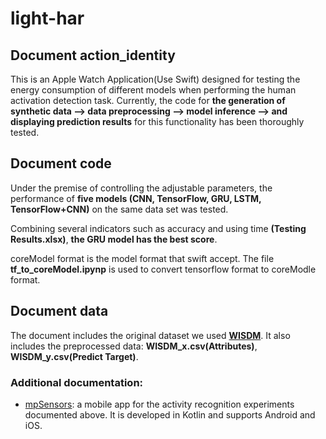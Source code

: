 # light-har

## Document action_identity
This is an Apple Watch Application(Use Swift) designed for testing the energy consumption of different models when performing the human activation detection task. Currently, the code for **the generation of synthetic data --> data preprocessing --> model inference --> and displaying prediction results** for this functionality has been thoroughly tested.


## Document code
Under the premise of controlling the adjustable parameters, the performance of **five models (CNN, TensorFlow, GRU, LSTM, TensorFlow+CNN)** on the same data set was tested.

Combining several indicators such as accuracy and using time **(Testing Results.xlsx)**, **the GRU model has the best score**. 

coreModel format is the model format that swift accept. The file **tf_to_coreModel.ipynp** is used to convert tensorflow format to coreModle format.

## Document data
The document includes the original dataset we used **[WISDM](https://www.cis.fordham.edu/wisdm/dataset.php)**.
It also includes the preprocessed data: **WISDM_x.csv(Attributes)**, **WISDM_y.csv(Predict Target)**.

### Additional documentation:
* [mpSensors](https://github.com/Rezar/light-har/tree/main/sensors_app): a mobile app for the activity recognition experiments documented above. It is developed in Kotlin and supports Android and iOS.
